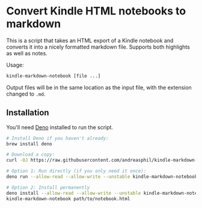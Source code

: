 # Convert Kindle HTML notebooks to markdown

This is a script that takes an HTML export of a Kindle notebook and converts it into a nicely formatted markdown file. Supports both highlights as well as notes.

Usage:

```sh
kindle-markdown-notebook [file ...]
```

Output files will be in the same location as the input file, with the extension changed to `.md`.

## Installation

You'll need [Deno](https://deno.land) installed to run the script.

```sh
# Install Deno if you haven't already:
brew install deno

# Download a copy:
curl -OJ https://raw.githubusercontent.com/andreasphil/kindle-markdown-notebook/main/kindle-markdown-notebook.js

# Option 1: Run directly (if you only need it once):
deno run --allow-read --allow-write --unstable kindle-markdown-notebook.js path/to/notebook.html

# Option 2: Install permanently
deno install --allow-read --allow-write --unstable kindle-markdown-notebook.js
kindle-markdown-notebook path/to/notebook.html
```
